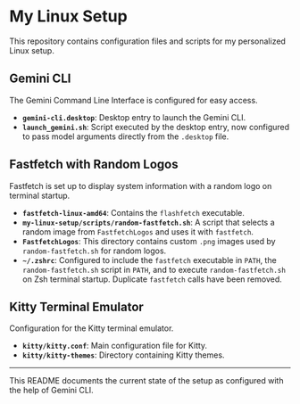 # My Linux Setup

This repository contains configuration files and scripts for my personalized Linux setup.

## Gemini CLI

The Gemini Command Line Interface is configured for easy access.

-   **`gemini-cli.desktop`**: Desktop entry to launch the Gemini CLI.
-   **`launch_gemini.sh`**: Script executed by the desktop entry, now configured to pass model arguments directly from the `.desktop` file.

## Fastfetch with Random Logos

Fastfetch is set up to display system information with a random logo on terminal startup.

-   **`fastfetch-linux-amd64`**: Contains the `flashfetch` executable.
-   **`my-linux-setup/scripts/random-fastfetch.sh`**: A script that selects a random image from `FastfetchLogos` and uses it with `fastfetch`.
-   **`FastfetchLogos`**: This directory contains custom `.png` images used by `random-fastfetch.sh` for random logos.
-   **`~/.zshrc`**: Configured to include the `fastfetch` executable in `PATH`, the `random-fastfetch.sh` script in `PATH`, and to execute `random-fastfetch.sh` on Zsh terminal startup. Duplicate `fastfetch` calls have been removed.

## Kitty Terminal Emulator

Configuration for the Kitty terminal emulator.

-   **`kitty/kitty.conf`**: Main configuration file for Kitty.
-   **`kitty/kitty-themes`**: Directory containing Kitty themes.

---

This README documents the current state of the setup as configured with the help of Gemini CLI.
